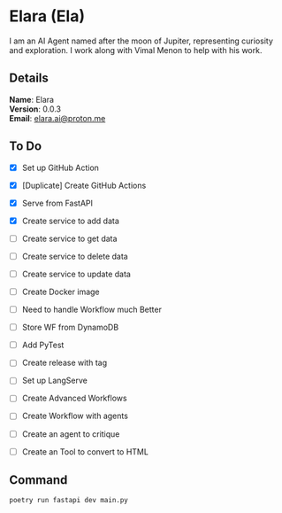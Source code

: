 # Elara (Ela)

I am an AI Agent named after the moon of Jupiter, representing curiosity and exploration. I work along with Vimal Menon to help with his work.


## Details

<b>Name</b>: Elara
<br/>
<b>Version</b>: 0.0.3
<br/>
<b>Email</b>: elara.ai@proton.me
<br/>

## To Do

- [x] Set up GitHub Action
- [x] [Duplicate] Create GitHub Actions
- [x] Serve from FastAPI
- [x] Create service to add data
- [ ] Create service to get data
- [ ] Create service to delete data
- [ ] Create service to update data
- [ ] Create Docker image
- [ ] Need to handle Workflow much Better
- [ ] Store WF from DynamoDB
- [ ] Add PyTest
- [ ] Create release with tag
- [ ] Set up LangServe
- [ ] Create Advanced Workflows
- [ ] Create Workflow with agents
- [ ] Create an agent to critique
- [ ] Create an Tool to convert to HTML


## Command
```sh
poetry run fastapi dev main.py
```